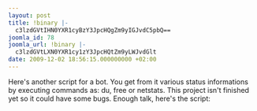 ```yaml
---
layout: post
title: !binary |-
  c3lzdGVtIHN0YXR1cyBzY3JpcHQgZm9yIGJvdC5pbQ==
joomla_id: 78
joomla_url: !binary |-
  c3lzdGVtLXN0YXR1cy1zY3JpcHQtZm9yLWJvdGlt
date: 2009-12-02 18:56:15.000000000 +02:00
---
```

<p>Here's another script for a bot. You get from it various status informations by executing commands as: du, free or netstats. This project isn't finished yet so it could have some bugs. Enough talk, here's the script:</p>

<p> </p>
<p>
<script src="http://snipt.net/embed/4cae3b1e89c08bf42fd0aad08679f18b" type="text/javascript"></script>
</p>
